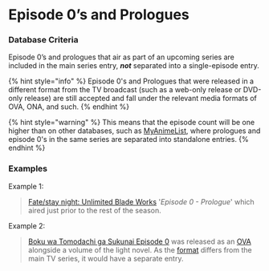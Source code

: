 # Episode 0’s and Prologues

### Database Criteria

Episode 0’s and prologues that air as part of an upcoming series are included in the main series entry, _**not**_ separated into a single-episode entry.

{% hint style="info" %}
Episode 0's and Prologues that were released in a different format from the TV broadcast \(such as a web-only release or DVD-only release\) are still accepted and fall under the relevant media formats of OVA, ONA, and such.
{% endhint %}

{% hint style="warning" %}
This means that the episode count will be one higher than on other databases, such as [MyAnimeList](http://myanimelist.net), where prologues and episode 0's in the same series are separated into standalone entries.
{% endhint %}

### Examples

Example 1:  

> [Fate/stay night: Unlimited Blade Works](https://anilist.co/anime/19603/Fatestay-night-Unlimited-Blade-Works/)  '_Episode 0 - Prologue_' which aired just prior to the rest of the season.

Example 2:

> [Boku wa Tomodachi ga Sukunai Episode 0](https://anilist.co/anime/10897/Boku-wa-Tomodachi-ga-Sukunai-Episode-0/) was released as an [OVA ](ovas-and-onas.md)alongside a volume of the light novel. As the [format](../../../submission-form-1/general/typings/untitled-6.md) differs from the main TV series, it would have a separate entry.

